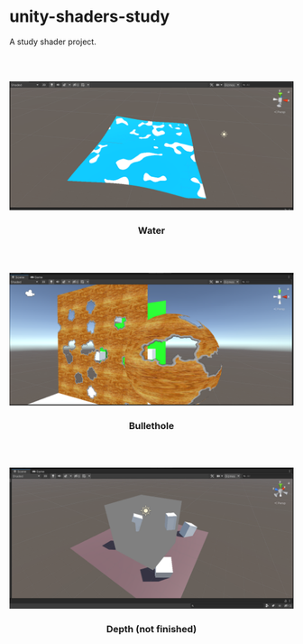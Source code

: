 # unity-shaders-study

A study shader project.

<br/>
<br/>

<p align="center">
  <a href="https://github.com/BrunoS3D">
    <img alt="Water" src="./.github/Peek 2021-11-14 03-05.gif" />
  </a>
</p>

<h3 align="center">
  Water
</h3>

<br/>
<br/>

<p align="center">
  <a href="https://github.com/BrunoS3D">
    <img alt="Bullethole" src="./.github/2021-11-14_02-57.png" />
  </a>
</p>

<h3 align="center">
  Bullethole
</h3>

<br/>
<br/>

<p align="center">
  <a href="https://github.com/BrunoS3D">
    <img alt="Depth" src="./.github/2021-11-14_03-00.png" />
  </a>
</p>

<h3 align="center">
  Depth (not finished)
</h3>
